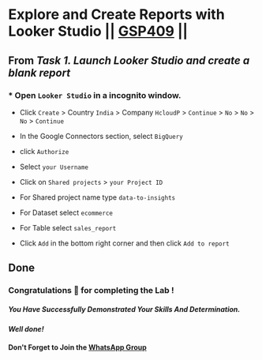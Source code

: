 # Explore and Create Reports with Looker Studio || [GSP409](https://www.cloudskillsboost.google/course_templates/623/labs/489285) ||



## From *Task 1. Launch Looker Studio and create a blank report*

### * Open ```Looker Studio``` in a incognito window.

* Click ```Create``` > Country ```India``` > Company ```HcloudP``` > ```Continue``` > ```No``` > ```No``` > ```No``` > ```Continue```
  
* In the Google Connectors section, select ```BigQuery```
  
* click ```Authorize```
  
* Select ```your Username```

* Click on ```Shared projects``` > ```your Project ID```

* For Shared project name type ```data-to-insights```

* For Dataset select ```ecommerce```

* For Table select ```sales_report```

* Click ```Add``` in the bottom right corner and then click ```Add to report```

## Done

### Congratulations 🎉 for completing the Lab !

##### *You Have Successfully Demonstrated Your Skills And Determination.*

#### *Well done!*

#### Don't Forget to Join the [WhatsApp Group](https://chat.whatsapp.com/CcX9gXycV1lKmOjnZQCk7g) 
